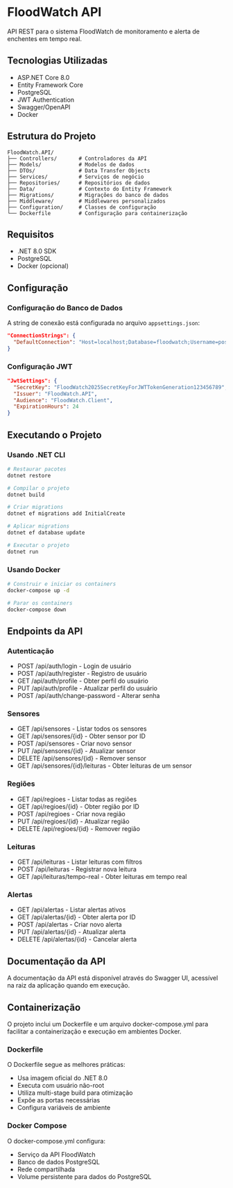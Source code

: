 # FloodWatch API

API REST para o sistema FloodWatch de monitoramento e alerta de enchentes em tempo real.

## Tecnologias Utilizadas

- ASP.NET Core 8.0
- Entity Framework Core
- PostgreSQL
- JWT Authentication
- Swagger/OpenAPI
- Docker

## Estrutura do Projeto

```
FloodWatch.API/
├── Controllers/       # Controladores da API
├── Models/            # Modelos de dados
├── DTOs/              # Data Transfer Objects
├── Services/          # Serviços de negócio
├── Repositories/      # Repositórios de dados
├── Data/              # Contexto do Entity Framework
├── Migrations/        # Migrações do banco de dados
├── Middleware/        # Middlewares personalizados
├── Configuration/     # Classes de configuração
└── Dockerfile         # Configuração para containerização
```

## Requisitos

- .NET 8.0 SDK
- PostgreSQL
- Docker (opcional)

## Configuração

### Configuração do Banco de Dados

A string de conexão está configurada no arquivo `appsettings.json`:

```json
"ConnectionStrings": {
  "DefaultConnection": "Host=localhost;Database=floodwatch;Username=postgres;Password=postgres123;Port=5432"
}
```

### Configuração JWT

```json
"JwtSettings": {
  "SecretKey": "FloodWatch2025SecretKeyForJWTTokenGeneration123456789",
  "Issuer": "FloodWatch.API",
  "Audience": "FloodWatch.Client",
  "ExpirationHours": 24
}
```

## Executando o Projeto

### Usando .NET CLI

```bash
# Restaurar pacotes
dotnet restore

# Compilar o projeto
dotnet build

# Criar migrations
dotnet ef migrations add InitialCreate

# Aplicar migrations
dotnet ef database update

# Executar o projeto
dotnet run
```

### Usando Docker

```bash
# Construir e iniciar os containers
docker-compose up -d

# Parar os containers
docker-compose down
```

## Endpoints da API

### Autenticação

- POST /api/auth/login - Login de usuário
- POST /api/auth/register - Registro de usuário
- GET /api/auth/profile - Obter perfil do usuário
- PUT /api/auth/profile - Atualizar perfil do usuário
- POST /api/auth/change-password - Alterar senha

### Sensores

- GET /api/sensores - Listar todos os sensores
- GET /api/sensores/{id} - Obter sensor por ID
- POST /api/sensores - Criar novo sensor
- PUT /api/sensores/{id} - Atualizar sensor
- DELETE /api/sensores/{id} - Remover sensor
- GET /api/sensores/{id}/leituras - Obter leituras de um sensor

### Regiões

- GET /api/regioes - Listar todas as regiões
- GET /api/regioes/{id} - Obter região por ID
- POST /api/regioes - Criar nova região
- PUT /api/regioes/{id} - Atualizar região
- DELETE /api/regioes/{id} - Remover região

### Leituras

- GET /api/leituras - Listar leituras com filtros
- POST /api/leituras - Registrar nova leitura
- GET /api/leituras/tempo-real - Obter leituras em tempo real

### Alertas

- GET /api/alertas - Listar alertas ativos
- GET /api/alertas/{id} - Obter alerta por ID
- POST /api/alertas - Criar novo alerta
- PUT /api/alertas/{id} - Atualizar alerta
- DELETE /api/alertas/{id} - Cancelar alerta

## Documentação da API

A documentação da API está disponível através do Swagger UI, acessível na raiz da aplicação quando em execução.

## Containerização

O projeto inclui um Dockerfile e um arquivo docker-compose.yml para facilitar a containerização e execução em ambientes Docker.

### Dockerfile

O Dockerfile segue as melhores práticas:
- Usa imagem oficial do .NET 8.0
- Executa com usuário não-root
- Utiliza multi-stage build para otimização
- Expõe as portas necessárias
- Configura variáveis de ambiente

### Docker Compose

O docker-compose.yml configura:
- Serviço da API FloodWatch
- Banco de dados PostgreSQL
- Rede compartilhada
- Volume persistente para dados do PostgreSQL

